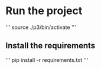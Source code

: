 # Run the project

'''
source ./p3/bin/activate
'''
## Install the requirements
'''
pip install -r requirements.txt
'''

